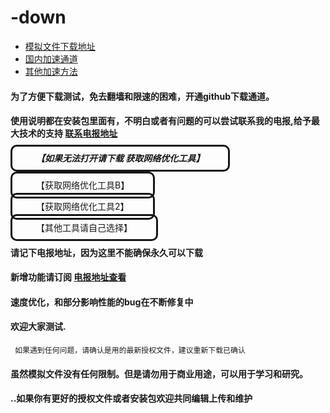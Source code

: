 # -down


- [模拟文件下载地址](https://github.com/yoursoftder/-down/releases/ "正常地址可能需要检查网络环境才能正常访问")
- [国内加速通道](https://hub.fastgit.xyz/yoursoftder/-down/releases/ "大陆加速地址")
- [其他加速方法](https://www.zhihu.com/question/276143842 "上GITHUB的技巧")

#### 为了方便下载测试，免去翻墙和限速的困难，开通github下载通道。

#### 使用说明都在安装包里面有，不明白或者有问题的可以尝试联系我的电报,给予最大技术的支持  <b style='color:red'>[联系电报地址](https://t.me/rwxsoft/ "联系我")</b>
 #####  <a style="border-radius:10px;padding:10px 38px;color:#151615;border-style:solid;text-decoration:none;" href="https://hub.fastgit.xyz/bannedbook/fanqiang/blob/5fe442a935eb13abe741f7b3648837acc080c791/%E5%AE%89%E5%8D%93%E7%BF%BB%E5%A2%99%E8%BD%AF%E4%BB%B6.md" target="_blank">【如果无法打开请下载  获取网络优化工具】</a>
  <a style="border-radius:10px;padding:10px 38px;color:#151615;border-style:solid;text-decoration:none;" href="https://hub.fastgit.xyz/getlantern/lantern" target="_blank">【获取网络优化工具B】</a> 
     
   <p>
 <a style="border-radius:10px;padding:10px 38px;color:#151615;border-style:solid;text-decoration:none;" href="https://hub.fastgit.xyz/bannedbook/fanqiang/wiki/Chrome一键翻墙包" target="_blank">【获取网络优化工具2】</a>
	
       
<a style="border-radius:10px;padding:10px 38px;color:#151615;border-style:solid;text-decoration:none;" href="https://hub.fastgit.xyz/search?q=fanqiang" target="_blank">【其他工具请自己选择】</a></p>   
#### 请记下电报地址，因为这里不能确保永久可以下载
####  新增功能请订阅 [电报地址查看](https://t.me/rwxsoft/ "关注我")
#### 速度优化，和部分影响性能的bug在不断修复中 
#### 欢迎大家测试.	 
	 如果遇到任何问题，请确认是用的最新授权文件，建议重新下载已确认
#### 虽然模拟文件没有任何限制。但是请勿用于商业用途，可以用于学习和研究。
#### ..如果你有更好的授权文件或者安装包欢迎共同编辑上传和维护
